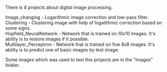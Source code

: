 There is 4 projects about digital image processing.

Image_changing - Logarithmic image correction and low-pass filter.  
Clustering - Clustering image with help of logatithmic correction based on some signs.  
Hopfield_NeuralNetwork - Network that is trained on 10x10 images. It\'s ability is to restore images if it possible.  
Multilayer_Perceptron - Network that is trained on five 8x8 images. It\'s ability is to predict one of basic images by test image.

Some images which was used to test this projects are in the "Images" foldier. 
